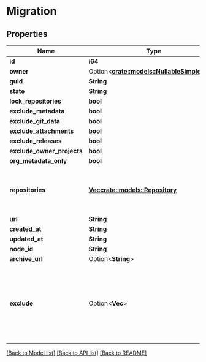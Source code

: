 # Migration

## Properties

Name | Type | Description | Notes
------------ | ------------- | ------------- | -------------
**id** | **i64** |  | 
**owner** | Option<[**crate::models::NullableSimpleUser**](nullable-simple-user.md)> |  | 
**guid** | **String** |  | 
**state** | **String** |  | 
**lock_repositories** | **bool** |  | 
**exclude_metadata** | **bool** |  | 
**exclude_git_data** | **bool** |  | 
**exclude_attachments** | **bool** |  | 
**exclude_releases** | **bool** |  | 
**exclude_owner_projects** | **bool** |  | 
**org_metadata_only** | **bool** |  | 
**repositories** | [**Vec<crate::models::Repository>**](repository.md) | The repositories included in the migration. Only returned for export migrations. | 
**url** | **String** |  | 
**created_at** | **String** |  | 
**updated_at** | **String** |  | 
**node_id** | **String** |  | 
**archive_url** | Option<**String**> |  | [optional]
**exclude** | Option<**Vec<String>**> | Exclude related items from being returned in the response in order to improve performance of the request. The array can include any of: `\"repositories\"`. | [optional]

[[Back to Model list]](../README.md#documentation-for-models) [[Back to API list]](../README.md#documentation-for-api-endpoints) [[Back to README]](../README.md)



